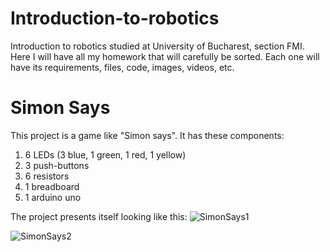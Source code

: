 # Introduction-to-robotics
Introduction to robotics studied at University of Bucharest, section FMI. Here I will have all my homework that will carefully be sorted. Each one will have its requirements, files, code, images, videos, etc.

# Simon Says
This project is a game like "Simon says". It has these components:
  1. 6 LEDs (3 blue, 1 green, 1 red, 1 yellow)
  2. 3 push-buttons
  3. 6 resistors
  4. 1 breadboard
  5. 1 arduino uno

The project presents itself looking like this:
![SimonSays1](https://github.com/Boby1602/Introduction-to-robotics/assets/115077495/d177f506-99fd-483e-a529-e89be1925f78)


![SimonSays2](https://github.com/Boby1602/Introduction-to-robotics/assets/115077495/deb5485f-46be-4b99-b0a1-340c0419df64)

